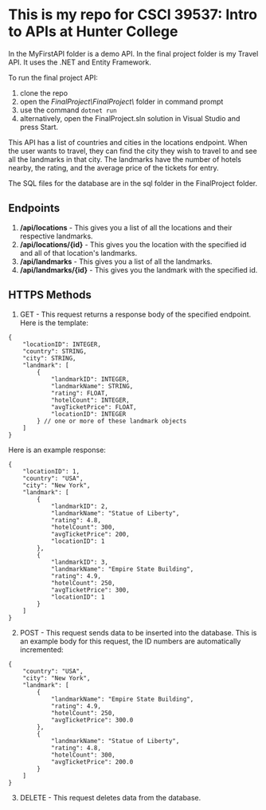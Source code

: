 # This is my repo for CSCI 39537: Intro to APIs at Hunter College

In the MyFirstAPI folder is a demo API. 
In the final project folder is my Travel API. It uses the .NET and Entity Framework. 

To run the final project API:
1. clone the repo
2. open the _FinalProject\FinalProject\\_ folder in command prompt
3. use the command ```dotnet run```
4. alternatively, open the FinalProject.sln solution in Visual Studio and press Start. 

This API has a list of countries and cities in the locations endpoint. When the user wants to travel, they can find the city they wish to travel to and see all the landmarks in that city. The landmarks have the number of hotels nearby, the rating, and the average price of the tickets for entry. 

The SQL files for the database are in the sql folder in the FinalProject folder. 


## Endpoints
1. **/api/locations**  -  This gives you a list of all the locations and their respective landmarks. 
2. **/api/locations/{id}**  -  This gives you the location with the specified id and all of that location's landmarks. 
3. **/api/landmarks**  -  This gives you a list of all the landmarks. 
4. **/api/landmarks/{id}**  -  This gives you the landmark with the specified id. 


## HTTPS Methods
1. GET  -  This request returns a response body of the specified endpoint. 
Here is the template:
```
{
    "locationID": INTEGER,
    "country": STRING,
    "city": STRING,
    "landmark": [
        {
            "landmarkID": INTEGER,
            "landmarkName": STRING,
            "rating": FLOAT,
            "hotelCount": INTEGER,
            "avgTicketPrice": FLOAT,
            "locationID": INTEGER
        } // one or more of these landmark objects
    ]
}
```
Here is an example response:
```
{
    "locationID": 1,
    "country": "USA",
    "city": "New York",
    "landmark": [
        {
            "landmarkID": 2,
            "landmarkName": "Statue of Liberty",
            "rating": 4.8,
            "hotelCount": 300,
            "avgTicketPrice": 200,
            "locationID": 1
        },
        {
            "landmarkID": 3,
            "landmarkName": "Empire State Building",
            "rating": 4.9,
            "hotelCount": 250,
            "avgTicketPrice": 300,
            "locationID": 1
        }
    ]
}
```
2. POST  -  This request sends data to be inserted into the database. 
This is an example body for this request, the ID numbers are automatically incremented:
```
{
    "country": "USA",
    "city": "New York",
    "landmark": [
        {
            "landmarkName": "Empire State Building",
            "rating": 4.9,
            "hotelCount": 250,
            "avgTicketPrice": 300.0
        },
        {
            "landmarkName": "Statue of Liberty",
            "rating": 4.8,
            "hotelCount": 300,
            "avgTicketPrice": 200.0
        }
    ]
}
```
3. DELETE  -  This request deletes data from the database. 


